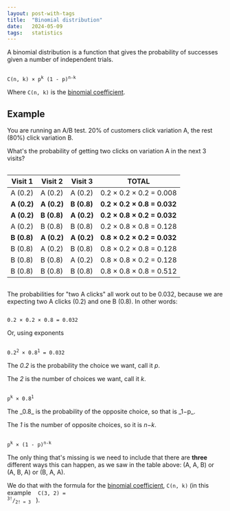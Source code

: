 ```yaml
---
layout: post-with-tags
title:  "Binomial distribution"
date:   2024-05-09
tags:   statistics
---
```


A binomial distribution is a function that gives the probability of successes given a number of independent trials.

<p><code style="padding: 8px 12px 8px 12px;">
C(n, k) × p<sup>k</sup> (1 - p)<sup>n-k</sup>
</code></p>


Where `C(n, k)` is the [binomial coefficient](/2024/04/28/binomial-coefficient.html).

## Example

You are running an A/B test. 20% of customers click variation A, the rest (80%) click variation B.

What's the probability of getting two clicks on variation A in the next 3 visits?

<div style="overflow-x: auto;">
	<table>
	  <thead>
	    <tr>
	      <th>Visit 1</th>
	      <th>Visit 2</th>
	      <th>Visit 3</th>
	      <th>TOTAL</th>
	    </tr>
	  </thead>
	  <tbody>
	    <tr>
	      <td>A (0.2)</td>
	      <td>A (0.2)</td>
	      <td>A (0.2)</td>
	      <td>0.2 × 0.2 × 0.2 = 0.008</td>
	    </tr>
	    <tr>
	      <td><strong>A (0.2)</strong></td>
	      <td><strong>A (0.2)</strong></td>
	      <td><strong>B (0.8)</strong></td>
	      <td><strong>0.2 × 0.2 × 0.8 = 0.032</strong></td>
	    </tr>
	    <tr>
	      <td><strong>A (0.2)</strong></td>
	      <td><strong>B (0.8)</strong></td>
	      <td><strong>A (0.2)</strong></td>
	      <td><strong>0.2 × 0.8 × 0.2 = 0.032</strong></td>
	    </tr>
	    <tr>
	      <td>A (0.2)</td>
	      <td>B (0.8)</td>
	      <td>B (0.8)</td>
	      <td>0.2 × 0.8 × 0.8 = 0.128</td>
	    </tr>
	    <tr>
	      <td><strong>B (0.8)</strong></td>
	      <td><strong>A (0.2)</strong></td>
	      <td><strong>A (0.2)</strong></td>
	      <td><strong>0.8 × 0.2 × 0.2 = 0.032</strong></td>
	    </tr>
	    <tr>
	      <td>B (0.8)</td>
	      <td>A (0.2)</td>
	      <td>B (0.8)</td>
	      <td>0.8 × 0.2 × 0.8 = 0.128</td>
	    </tr>
	    <tr>
	      <td>B (0.8)</td>
	      <td>B (0.8)</td>
	      <td>A (0.2)</td>
	      <td>0.8 × 0.8 × 0.2 = 0.128</td>
	    </tr>
	    <tr>
	      <td>B (0.8)</td>
	      <td>B (0.8)</td>
	      <td>B (0.8)</td>
	      <td>0.8 × 0.8 × 0.8 = 0.512</td>
	    </tr>
	  </tbody>
	</table>
</div>

The probabilities for "two A clicks" all work out to be 0.032, because we are expecting two A clicks (0.2) and one B (0.8). In other words: 

<p><code style="padding: 8px 12px 8px 12px;">
0.2 × 0.2 × 0.8 = 0.032
</code></p>

Or, using exponents
<p><code style="padding: 8px 12px 8px 12px;">
0.2<sup>2</sup> × 0.8<sup>1</sup> = 0.032
</code></p>

The _0.2_ is the probability the choice we want, call it _p_.

The _2_ is the number of choices we want, call it _k_.
<p><code style="padding: 8px 12px 8px 12px;">
p<sup>k</sup> × 0.8<sup>1</sup>
</code></p>
The _0.8_ is the probability of the opposite choice, so that is _1−p_.

The _1_ is the number of opposite choices, so it is _n−k_.
<p><code style="padding: 8px 12px 8px 12px;">
p<sup>k</sup> × (1 - p)<sup>n-k</sup>
</code></p>

The only thing that's missing is we need to include that there are **three** different ways this can happen, as we saw in the table above: (A, A, B) or (A, B, A) or (B, A, A).

We do that with the formula for the [binomial coefficient](/2024/04/28/binomial-coefficient.html), `C(n, k)` (in this example <code style="padding: 8px 12px 8px 12px;">C(3, 2) = <sup>3!</sup>/<sub>2! = 3</sub></code>).
